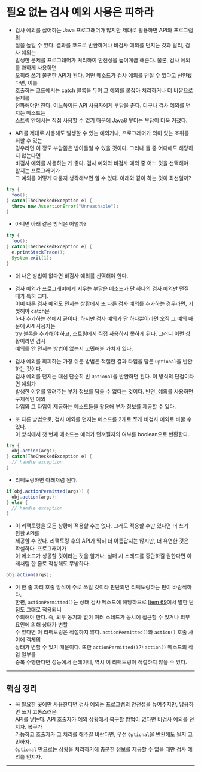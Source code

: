 # 필요 없는 검사 예외 사용은 피하라

- 검사 예외를 싫어하는 Java 프로그래머가 많지만 제대로 활용하면 API와 프로그램의  
  질을 높일 수 있다. 결과를 코드로 반환하거나 비검사 예외를 던지는 것과 달리, 검사 예외는  
  발생한 문제를 프로그래머가 처리하여 안전성을 높이게끔 해준다. 물론, 검사 예외를 과하게 사용하면  
  오히려 쓰기 불편한 API가 된다. 어떤 메소드가 검사 예외를 던질 수 있다고 선언됐다면, 이를  
  호출하는 코드에서는 catch 블록을 두어 그 예외를 붙잡아 처리하거나 더 바깥으로 문제를  
  전파해야만 한다. 어느쪽이든 API 사용자에게 부담을 준다. 더구나 검사 예외를 던지는 메소드는  
  스트림 안에서는 직접 사용할 수 없기 때문에 Java8 부터는 부담이 더욱 커졌다.

- API를 제대로 사용해도 발생할 수 있는 예외거나, 프로그래머가 의미 있는 조취를 취할 수 있는  
  경우라면 이 정도 부담쯤은 받아들일 수 있을 것이다. 그러나 둘 중 어디에도 해당하지 않는다면  
  비검사 예외를 사용하는 게 좋다. 검사 예외와 비검사 예외 중 어느 것을 선택해야 할지는 프로그래머가  
  그 예외를 어떻게 다룰지 생각해보면 알 수 있다. 아래와 같이 하는 것이 최선일까?

```java
try {
  foo();
} catch(TheCheckedException e) {
  throw new AssertionError("Unreachable");
}
```

- 아니면 아래 같은 방식은 어떨까?

```java
try {
  foo();
} catch(TheCheckedException e) {
  e.printStackTrace();
  System.exit(1);
}
```

- 더 나은 방법이 없다면 비검사 예외를 선택해야 한다.

- 검사 예외가 프로그래머에게 지우는 부담은 메소드가 단 하나의 검사 예외만 던질 때가 특히 크다.  
  이미 다른 검사 예외도 던지는 상황에서 또 다른 검사 예외를 추가하는 경우라면, 기껏해야 catch문  
  하나 추가하는 선에서 끝이다. 하지만 검사 예외가 단 하나뿐이라면 오직 그 예외 때문에 API 사용자는  
  try 블록을 추가해야 하고, 스트림에서 직접 사용하지 못하게 된다. 그러니 이런 상황이라면 검사  
  예외를 안 던지는 방법이 없는지 고민해볼 가치가 있다.

- 검사 예외를 회피하는 가장 쉬운 방법은 적절한 결과 타입을 담은 `Optional`을 반환하는 것이다.  
  검사 예외를 던지는 대신 단순히 빈 `Optional`을 반환하면 된다. 이 방식의 단점이라면 예외가  
  발생한 이유를 알려주는 부가 정보를 담을 수 없다는 것이다. 반면, 예외를 사용하면 구체적인 예외  
  타입와 그 타입이 제공하는 메소드들을 활용해 부가 정보를 제공할 수 있다.

- 또 다른 방법으로, 검사 예외를 던지는 메소드를 2개로 쪼개 비검사 예외로 바꿀 수 있다.  
  이 방식에서 첫 번째 메소드는 예외가 던져질지의 여부를 boolean으로 반환한다.

```java
try {
  obj.action(args);
} catch(TheCheckedException e) {
  // handle exception
}
```

- 리팩토링하면 아래처럼 된다.

```java
if(obj.actionPermitted(args)) {
  obj.action(args);
} else {
  // handle exception
}
```

- 이 리팩토링을 모든 상황에 적용할 수는 없다. 그래도 적용할 수만 있다면 더 쓰기 편한 API를  
  제공할 수 있다. 리팩토링 후의 API가 딱히 더 아름답지는 않지만, 더 유연한 것은 확실하다. 프로그래머가  
  이 메소드가 성공할 것이라는 것을 알거나, 실패 시 스레드를 중단하길 원한다면 아래처럼 한 줄로 작성해도 무방하다.

```java
obj.action(args);
```

- 이 한 줄 짜리 호출 방식이 주로 쓰일 것이라 판단되면 리팩토링하는 편이 바람직하다.  
  한편, `actionPermitted()`는 상태 검사 메소드에 해당하므로 [Item 69](https://github.com/sang-w0o/Study/blob/master/Programming%20Paradigm/Effective%20Java/9.%20%EC%98%88%EC%99%B8/Item%2069.%20%EC%98%88%EC%99%B8%EB%8A%94%20%EC%A7%84%EC%A7%9C%20%EC%98%88%EC%99%B8%20%EC%83%81%ED%99%A9%EC%97%90%EB%A7%8C%20%EC%82%AC%EC%9A%A9%ED%95%98%EB%9D%BC.md)에서 말한 단점도 그대로 적용되니  
  주의해야 한다. 즉, 외부 동기화 없이 여러 스레드가 동시에 접근할 수 있거나 외부 요인에 의해 상태가 변할  
  수 있다면 이 리팩토링은 적절하지 않다. `actionPermitted()`와 `action()` 호출 사이에 객체의  
  상태가 변할 수 있기 때문이다. 또한 `actionPermitted()`가 `action()` 메소드의 작업 일부를  
  중복 수행한다면 성능에서 손해이니, 역시 이 리팩토링이 적절하지 않을 수 있다.

---

## 핵심 정리

- 꼭 필요한 곳에만 사용한다면 검사 예외는 프로그램의 안전성을 높여주지만, 남용하면 쓰기 고통스러운  
  API를 낳는다. API 호출자가 예외 상황에서 복구할 방법이 없다면 비검사 예외를 던지자. 복구가  
  가능하고 호출자가 그 처리를 해주길 바란다면, 우선 `Optional`을 반환해도 될지 고민하자.  
  `Optional` 만으로는 상황을 처리하기에 충분한 정보를 제공할 수 없을 때만 검사 예외를 던지자.

---
